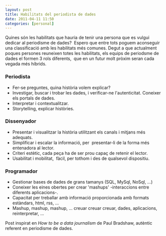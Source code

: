 ```yaml
---
layout: post
title: Habilitats del periodista de dades
date: 2011-04-11 11:50
categories: [personal]
---
```

Quines són les habilitats que hauria de tenir una persona que es vulgui dedicar al periodisme de dades?  Espero que entre tots poguem aconseguir una classificació amb les habilitats més comunes. Degut a que actualment poques persones reuneixen totes les habilitats, els equips de periodsme de dades el formen 3 rols diferents,  que en un futur molt pròxim seran cada vegada més híbrids.

### Periodista
- Fer-se preguntes, quina història volem explicar?
- Investigar, buscar i trobar les dades, i verificar-ne l'autenticitat. Coneixer els portals de dades.
- Interpretar i contextualitzar.
- Storytelling, explicar històries.

### Dissenyador
- Presentar i visualitzar la història utilitzant els canals i mitjans més adequats.
- Simplificar i escalar la informació, per  presentar-li de la forma més entenadora al lector.
- Criteri estètic, cada peça ha de ser prou capaç de retenir el lector.
- Usabilitat i mobilitat,  fàcil, per tothom i des de qualsevol dispositiu.

### Programador
- Gestionar bases de dades de grans tamanys (SQL, MySql, NoSql, ...)
- Coneixer les eines obertes per crear 'mashups' -interaccions entre diferents aplicacions-.
- Capacitat per treballar amb informació proporcionada amb formats estàndars, html, rss, ...
- Mashup, mashup, mashup, ... creuar creuar creuar, dades, aplicacions, reinterpretar, ...

Post inspirat en *How to be a data journalism* de Paul Bradshaw, autèntic referent en periodisme de dades.
